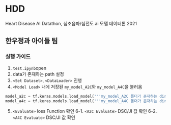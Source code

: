 # HDD
Heart Disease AI Datathon, 심초음파/심전도 ai 모델 데이터톤 2021

## 한우정과 아이들 팀

### 실행 가이드
1. ```test.ipynb```open
2. data가 존재하는 path 설정
3. ```<Set Dataset>```, ```<DataLoader>``` 진행
4. ```<Model Load>``` 내에 저장된 ```my_model_A2C```와 ```my_model_A4C```을 불러옴
  
```python
model_a2c = tf.keras.models.load_model('''my_model_A2C 폴더가 존재하는 dir''')
model_a4c = tf.keras.models.load_model('''my_model_A4C 폴더가 존재하는 dir''')
```

5. ```<Evaluate>``` loss Function 확인
6-1. ```<A2C Evaluate>``` DSC/JI 값 확인 
6-2. ```<A4C Evaluate>``` DSC/JI 값 확인

